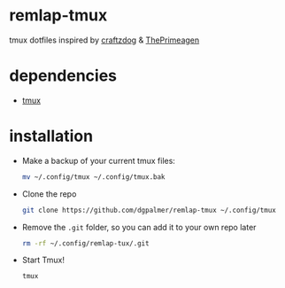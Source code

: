 # remlap-tmux

tmux dotfiles inspired by [craftzdog](https://github.com/craftzdog/dotfiles-public/) &amp; [ThePrimeagen](https://github.com/ThePrimeagen/dev/tree/master/env/.config/tmux)

# dependencies

- [tmux](https://github.com/tmux/tmux/wiki/Installing)

# installation

- Make a backup of your current tmux files:

  ```sh
  mv ~/.config/tmux ~/.config/tmux.bak

  ```

- Clone the repo

  ```sh
  git clone https://github.com/dgpalmer/remlap-tmux ~/.config/tmux
  ```

- Remove the `.git` folder, so you can add it to your own repo later

  ```sh
  rm -rf ~/.config/remlap-tux/.git
  ```

- Start Tmux!

  ```sh
  tmux
  ```
